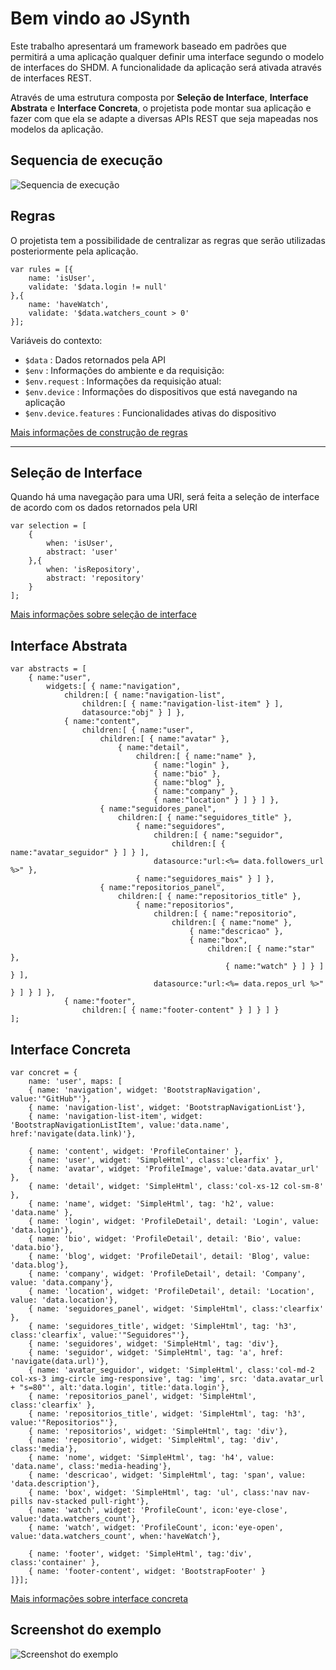 # Bem vindo ao JSynth

Este trabalho apresentará um framework baseado em padrões que permitirá a uma aplicação qualquer definir uma interface
segundo o modelo de interfaces do SHDM. A funcionalidade da aplicação será ativada através de interfaces REST.

Através de uma estrutura composta por **Seleção de Interface**, **Interface Abstrata** e **Interface Concreta**,
o projetista pode montar sua aplicação e fazer com que ela se adapte a diversas APIs REST que seja mapeadas nos modelos
da aplicação.

## Sequencia de execução

![Sequencia de execução](https://raw.githubusercontent.com/TecWebLab/mira/master/docs/docs/img/sequencia.jpg)

## Regras

O projetista tem a possibilidade de centralizar as regras que serão utilizadas posteriormente pela aplicação.

    var rules = [{
        name: 'isUser',
        validate: '$data.login != null'
    },{
        name: 'haveWatch',
        validate: '$data.watchers_count > 0'
    }];

Variáveis do contexto:

 - `$data` : Dados retornados pela API
 - `$env` : Informações do ambiente e da requisição:
 - `$env.request` : Informações da requisição atual:
 - `$env.device` : Informações do dispositivos que está navegando na aplicação
 - `$env.device.features` : Funcionalidades ativas do dispositivo

[Mais informações de construção de regras](docs/docs/rules.md)

----
 
## Seleção de Interface

Quando há uma navegação para uma URI, será feita a seleção de interface de acordo com os dados retornados pela URI

    var selection = [
        {
            when: 'isUser',
            abstract: 'user'
        },{
            when: 'isRepository',
            abstract: 'repository'
        }
    ];


[Mais informações sobre seleção de interface](docs/docs/interface-selection.md)


## Interface Abstrata

    var abstracts = [ 
        { name:"user",
            widgets:[ { name:"navigation",
                children:[ { name:"navigation-list",
                    children:[ { name:"navigation-list-item" } ],
                    datasource:"obj" } ] },
                { name:"content",
                    children:[ { name:"user",
                        children:[ { name:"avatar" },
                            { name:"detail",
                                children:[ { name:"name" },
                                    { name:"login" },
                                    { name:"bio" },
                                    { name:"blog" },
                                    { name:"company" },
                                    { name:"location" } ] } ] },
                        { name:"seguidores_panel",
                            children:[ { name:"seguidores_title" },
                                { name:"seguidores",
                                    children:[ { name:"seguidor",
                                        children:[ { name:"avatar_seguidor" } ] } ],
                                    datasource:"url:<%= data.followers_url %>" },
                                { name:"seguidores_mais" } ] },
                        { name:"repositorios_panel",
                            children:[ { name:"repositorios_title" },
                                { name:"repositorios",
                                    children:[ { name:"repositorio",
                                        children:[ { name:"nome" },
                                            { name:"descricao" },
                                            { name:"box",
                                                children:[ { name:"star" },
                                                    { name:"watch" } ] } ] } ],
                                    datasource:"url:<%= data.repos_url %>" } ] } ] },
                { name:"footer",
                    children:[ { name:"footer-content" } ] } ] }
    ];

## Interface Concreta

    var concret = {
        name: 'user', maps: [
        { name: 'navigation', widget: 'BootstrapNavigation', value:'"GitHub"'},
        { name: 'navigation-list', widget: 'BootstrapNavigationList'},
        { name: 'navigation-list-item', widget: 'BootstrapNavigationListItem', value:'data.name', href:'navigate(data.link)'},
    
        { name: 'content', widget: 'ProfileContainer' },
        { name: 'user', widget: 'SimpleHtml', class:'clearfix' },
        { name: 'avatar', widget: 'ProfileImage', value:'data.avatar_url' },
        { name: 'detail', widget: 'SimpleHtml', class:'col-xs-12 col-sm-8' },
        { name: 'name', widget: 'SimpleHtml', tag: 'h2', value: 'data.name' },
        { name: 'login', widget: 'ProfileDetail', detail: 'Login', value: 'data.login'},
        { name: 'bio', widget: 'ProfileDetail', detail: 'Bio', value: 'data.bio'},
        { name: 'blog', widget: 'ProfileDetail', detail: 'Blog', value: 'data.blog'},
        { name: 'company', widget: 'ProfileDetail', detail: 'Company', value: 'data.company'},
        { name: 'location', widget: 'ProfileDetail', detail: 'Location', value: 'data.location'},
        { name: 'seguidores_panel', widget: 'SimpleHtml', class:'clearfix' },
        { name: 'seguidores_title', widget: 'SimpleHtml', tag: 'h3', class:'clearfix', value:'"Seguidores"'},
        { name: 'seguidores', widget: 'SimpleHtml', tag: 'div'},
        { name: 'seguidor', widget: 'SimpleHtml', tag: 'a', href: 'navigate(data.url)'},
        { name: 'avatar_seguidor', widget: 'SimpleHtml', class:'col-md-2 col-xs-3 img-circle img-responsive', tag: 'img', src: 'data.avatar_url + "s=80"', alt:'data.login', title:'data.login'},
        { name: 'repositorios_panel', widget: 'SimpleHtml', class:'clearfix' },
        { name: 'repositorios_title', widget: 'SimpleHtml', tag: 'h3', value:'"Repositorios"'},
        { name: 'repositorios', widget: 'SimpleHtml', tag: 'div'},
        { name: 'repositorio', widget: 'SimpleHtml', tag: 'div', class:'media'},
        { name: 'nome', widget: 'SimpleHtml', tag: 'h4', value: 'data.name', class:'media-heading'},
        { name: 'descricao', widget: 'SimpleHtml', tag: 'span', value: 'data.description'},
        { name: 'box', widget: 'SimpleHtml', tag: 'ul', class:'nav nav-pills nav-stacked pull-right'},
        { name: 'watch', widget: 'ProfileCount', icon:'eye-close', value:'data.watchers_count'},
        { name: 'watch', widget: 'ProfileCount', icon:'eye-open', value:'data.watchers_count', when:'haveWatch'},
    
        { name: 'footer', widget: 'SimpleHtml', tag:'div', class:'container' },
        { name: 'footer-content', widget: 'BootstrapFooter' }
    ]}];


[Mais informações sobre interface concreta](docs/docs/concrete-interface.md)

## Screenshot do exemplo

![Screenshot do exemplo](img/screenshot.png)